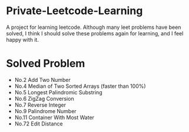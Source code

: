 # Private-Leetcode-Learning
A project for learning leetcode. Although many leet problems have been solved, I think I should solve these problems again for learning, and I feel happy with it.   

# Solved Problem

 - No.2 Add Two Number  
 - No.4 Median of Two Sorted Arrays (faster than 100%)  
 - No.5 Longest Palindromic Substring  
 - No.6 ZigZag Conversion  
 - No.7 Reverse Integer  
 - No.9 Palindrome Number  
 - No.11 Container With Most Water
 - No.72 Edit Distance  

